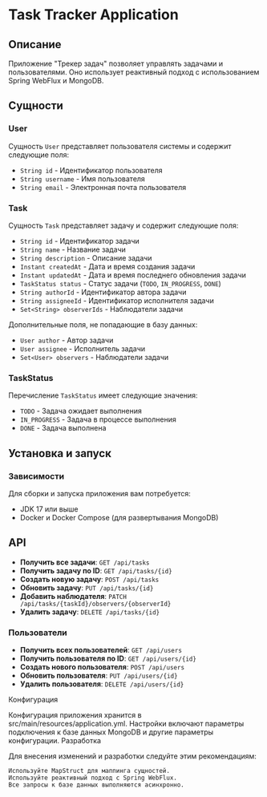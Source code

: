 # Task Tracker Application

## Описание

Приложение "Трекер задач" позволяет управлять задачами и пользователями. Оно использует реактивный подход с использованием Spring WebFlux и MongoDB.

## Сущности

### User

Сущность `User` представляет пользователя системы и содержит следующие поля:
- `String id` - Идентификатор пользователя
- `String username` - Имя пользователя
- `String email` - Электронная почта пользователя

### Task

Сущность `Task` представляет задачу и содержит следующие поля:
- `String id` - Идентификатор задачи
- `String name` - Название задачи
- `String description` - Описание задачи
- `Instant createdAt` - Дата и время создания задачи
- `Instant updatedAt` - Дата и время последнего обновления задачи
- `TaskStatus status` - Статус задачи (`TODO`, `IN_PROGRESS`, `DONE`)
- `String authorId` - Идентификатор автора задачи
- `String assigneeId` - Идентификатор исполнителя задачи
- `Set<String> observerIds` - Наблюдатели задачи

Дополнительные поля, не попадающие в базу данных:
- `User author` - Автор задачи
- `User assignee` - Исполнитель задачи
- `Set<User> observers` - Наблюдатели задачи

### TaskStatus

Перечисление `TaskStatus` имеет следующие значения:
- `TODO` - Задача ожидает выполнения
- `IN_PROGRESS` - Задача в процессе выполнения
- `DONE` - Задача выполнена

## Установка и запуск

### Зависимости

Для сборки и запуска приложения вам потребуется:
- JDK 17 или выше
- Docker и Docker Compose (для развертывания MongoDB)

## API


- **Получить все задачи**: `GET /api/tasks`
- **Получить задачу по ID**: `GET /api/tasks/{id}`
- **Создать новую задачу**: `POST /api/tasks`
- **Обновить задачу**: `PUT /api/tasks/{id}`
- **Добавить наблюдателя**: `PATCH /api/tasks/{taskId}/observers/{observerId}`
- **Удалить задачу**: `DELETE /api/tasks/{id}`
### Пользователи

- **Получить всех пользователей**: `GET /api/users`
- **Получить пользователя по ID**: `GET /api/users/{id}`
- **Создать нового пользователя**: `POST /api/users`
- **Обновить пользователя**: `PUT /api/users/{id}`
- **Удалить пользователя**: `DELETE /api/users/{id}`

Конфигурация

Конфигурация приложения хранится в src/main/resources/application.yml. Настройки включают параметры подключения 
к базе данных MongoDB и другие параметры конфигурации.
Разработка

Для внесения изменений и разработки следуйте этим рекомендациям:

    Используйте MapStruct для маппинга сущностей.
    Используйте реактивный подход с Spring WebFlux.
    Все запросы к базе данных выполняются асинхронно.